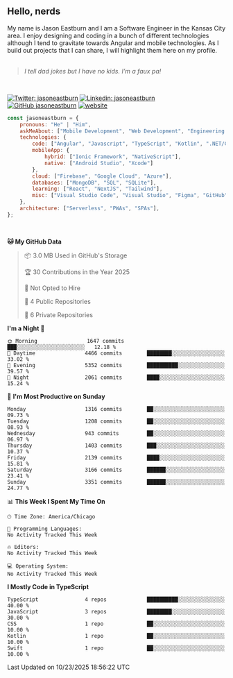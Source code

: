 <h2>Hello, nerds</h2>
My name is Jason Eastburn and I am a Software Engineer in the Kansas City area. I enjoy designing and coding in a bunch of different technologies although I tend to gravitate towards Angular and mobile technologies. As I build out projects that I can share, I will highlight them here on my profile.
<br/><br/>
<blockquote>
<em>I tell dad jokes but I have no kids. I’m a faux pa!</em>
</blockquote>
<br/>

[![Twitter: jasoneastburn](https://img.shields.io/twitter/follow/jasoneastburn?style=social)](https://twitter.com/jasoneastburn)
[![Linkedin: jasoneastburn](https://img.shields.io/badge/-jasoneastburn-blue?style=flat-square&logo=Linkedin&logoColor=white&link=https://www.linkedin.com/in/jasoneastburn/)](https://www.linkedin.com/in/jasoneastburn/)
[![GitHub jasoneastburn](https://img.shields.io/github/followers/jasoneastburn?label=follow&style=social)](https://github.com/jasoneastburn)
[![website](https://img.shields.io/badge/Website-46a2f1.svg?&style=flat-square&logo=Google-Chrome&logoColor=white&link=https://wwwjasoneastburn.com/)](https://www.jasoneastburn.com/)
<br/>

```javascript
const jasoneastburn = {
    pronouns: "He" | "Him",
    askMeAbout: ["Mobile Development", "Web Development", "Engineering Leadership", "Tech", "Finance", "Gaming"],
    technologies: {
        code: ["Angular", "Javascript", "TypeScript", "Kotlin", ".NET/C#", "HTML", "CSS"],
        mobileApp: {
            hybrid: ["Ionic Framework", "NativeScript"],
            native: ["Android Studio", "Xcode"]
        },
        cloud: ["Firebase", "Google Cloud", "Azure"],
        databases: ["MongoDB", "SQL", "SQLite"],
        learning: ["React", "NextJS", "Tailwind"],
        misc: ["Visual Studio Code", "Visual Studio", "Figma", "GitHub", "Windows", "MacOS"]
    },
    architecture: ["Serverless", "PWAs", "SPAs"],
};
```
<br/>

<!--START_SECTION:waka-->
**🐱 My GitHub Data** 

> 📦 3.0 MB Used in GitHub's Storage 
 > 
> 🏆 30 Contributions in the Year 2025
 > 
> 🚫 Not Opted to Hire
 > 
> 📜 4 Public Repositories 
 > 
> 🔑 6 Private Repositories 
 > 
**I'm a Night 🦉** 

```text
🌞 Morning                1647 commits        ███░░░░░░░░░░░░░░░░░░░░░░   12.18 % 
🌆 Daytime                4466 commits        ████████░░░░░░░░░░░░░░░░░   33.02 % 
🌃 Evening                5352 commits        ██████████░░░░░░░░░░░░░░░   39.57 % 
🌙 Night                  2061 commits        ████░░░░░░░░░░░░░░░░░░░░░   15.24 % 
```
📅 **I'm Most Productive on Sunday** 

```text
Monday                   1316 commits        ██░░░░░░░░░░░░░░░░░░░░░░░   09.73 % 
Tuesday                  1208 commits        ██░░░░░░░░░░░░░░░░░░░░░░░   08.93 % 
Wednesday                943 commits         ██░░░░░░░░░░░░░░░░░░░░░░░   06.97 % 
Thursday                 1403 commits        ███░░░░░░░░░░░░░░░░░░░░░░   10.37 % 
Friday                   2139 commits        ████░░░░░░░░░░░░░░░░░░░░░   15.81 % 
Saturday                 3166 commits        ██████░░░░░░░░░░░░░░░░░░░   23.41 % 
Sunday                   3351 commits        ██████░░░░░░░░░░░░░░░░░░░   24.77 % 
```


📊 **This Week I Spent My Time On** 

```text
🕑︎ Time Zone: America/Chicago

💬 Programming Languages: 
No Activity Tracked This Week

🔥 Editors: 
No Activity Tracked This Week

💻 Operating System: 
No Activity Tracked This Week
```

**I Mostly Code in TypeScript** 

```text
TypeScript               4 repos             ██████████░░░░░░░░░░░░░░░   40.00 % 
JavaScript               3 repos             ████████░░░░░░░░░░░░░░░░░   30.00 % 
CSS                      1 repo              ██░░░░░░░░░░░░░░░░░░░░░░░   10.00 % 
Kotlin                   1 repo              ██░░░░░░░░░░░░░░░░░░░░░░░   10.00 % 
Swift                    1 repo              ██░░░░░░░░░░░░░░░░░░░░░░░   10.00 % 
```




 Last Updated on 10/23/2025 18:56:22 UTC
<!--END_SECTION:waka-->

<!--<pr><img src="https://github-readme-stats.vercel.app/api/top-langs/?username=jasoneastburn&langs_count=10&layout=compact"></p> -->
